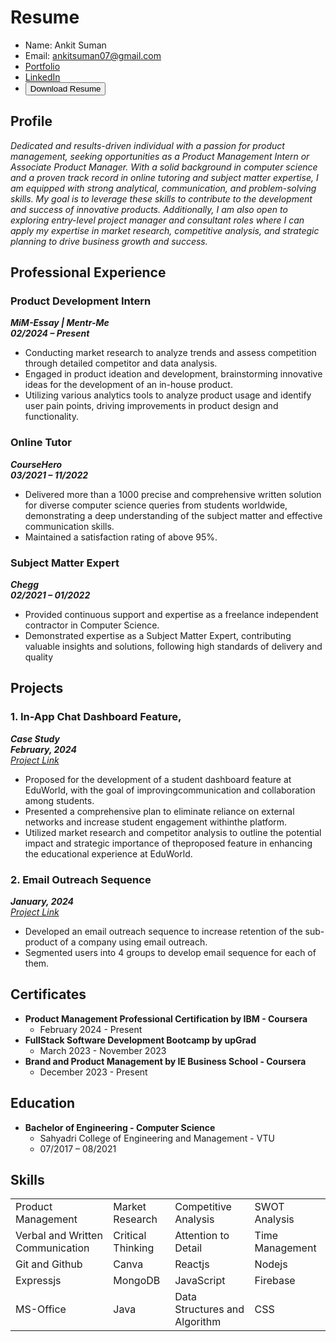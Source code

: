 # Resume

- Name: Ankit Suman
- Email: ankitsuman07@gmail.com
- [Portfolio](https://ankitsuman.in/)
- [LinkedIn](https://www.linkedin.com/in/ankit-suman-6925011b6/)
- <a href="Resume/Resume - Ankit Suman.pdf" download="Resume - Ankit Suman.pdf">
    <button>Download Resume</button>
  </a>


## Profile

_Dedicated and results-driven individual with a passion for product management, seeking opportunities as a Product Management Intern or Associate Product Manager. With a solid background in computer science and a proven track record in online tutoring and subject matter expertise, I am equipped with strong analytical, communication, and problem-solving skills. My goal is to leverage these skills to contribute to the development and success of innovative products. Additionally, I am also open to exploring entry-level project manager and consultant roles where I can apply my expertise in market research, competitive analysis, and strategic planning to drive business growth and success._

## Professional Experience

### Product Development Intern
***MiM-Essay | Mentr-Me***<br>
***02/2024 – Present***
- Conducting market research to analyze trends and assess competition through detailed competitor and data analysis.
- Engaged in product ideation and development, brainstorming innovative ideas for the development of an in-house product.
- Utilizing various analytics tools to analyze product usage and identify user pain points, driving improvements in product design and functionality.

### Online Tutor
***CourseHero***<br>
***03/2021 – 11/2022***
- Delivered more than a 1000 precise and comprehensive written solution for diverse computer science queries from students worldwide, demonstrating a deep understanding of the subject matter and effective communication skills.
- Maintained a satisfaction rating of above 95%.

### Subject Matter Expert
***Chegg***<br>
***02/2021 – 01/2022***
- Provided continuous support and expertise as a freelance independent contractor in Computer Science.
- Demonstrated expertise as a Subject Matter Expert, contributing valuable insights and solutions, following high standards of delivery and quality

## Projects
### 1. In-App Chat Dashboard Feature,
***Case Study***<br>
***February, 2024***<br>
[_Project Link_](https://github.com/ankit-suman-07/PM-Hub/blob/main/Student%20Dashboard%20Feature%20Development/Student%20Dashboard%20Feature%20Development.md#stuconnect---revolutionizing-communication-in-education)
- Proposed for the development of a student dashboard feature at EduWorld, with the goal of improvingcommunication and collaboration among students.
- Presented a comprehensive plan to eliminate reliance on external networks and increase student engagement withinthe platform.
- Utilized market research and competitor analysis to outline the potential impact and strategic importance of theproposed feature in enhancing the educational experience at EduWorld.

### 2. Email Outreach Sequence
***January, 2024***<br>
[_Project Link_](https://github.com/ankit-suman-07/PM-Hub/blob/main/Email%20Outreach/Email%20Outreach.md#email-outreach-sequence)
- Developed an email outreach sequence to increase retention of the sub-product of a company using email outreach.
- Segmented users into 4 groups to develop email sequence for each of them.

## Certificates
- **Product Management Professional Certification by IBM - Coursera**
  - February 2024 - Present
- **FullStack Software Development Bootcamp by upGrad**
  - March 2023 - November 2023
- **Brand and Product Management by IE Business School - Coursera**
  - December 2023 - Present

## Education
- **Bachelor of Engineering - Computer Science**
  - Sahyadri College of Engineering and Management - VTU
  - 07/2017 – 08/2021

## Skills

<table>
    <tr>
        <td> Product Management </td>
        <td> Market Research </td>
        <td> Competitive Analysis </td>
        <td> SWOT Analysis </td>
    </tr>
    <tr>
        <td> Verbal and Written Communication </td>
        <td> Critical Thinking </td>
        <td> Attention to Detail </td>
        <td> Time Management </td>
    </tr>
    <tr>
        <td> Git and Github </td>
        <td> Canva </td>
        <td> Reactjs </td>
        <td> Nodejs </td>
    </tr>
    <tr>
        <td> Expressjs </td>
        <td> MongoDB </td>
        <td> JavaScript </td>
        <td> Firebase </td>
    </tr>
    <tr>
        <td> MS-Office </td>
        <td> Java </td>
        <td> Data Structures and Algorithm </td>
        <td> CSS </td>
    </tr>
</table>